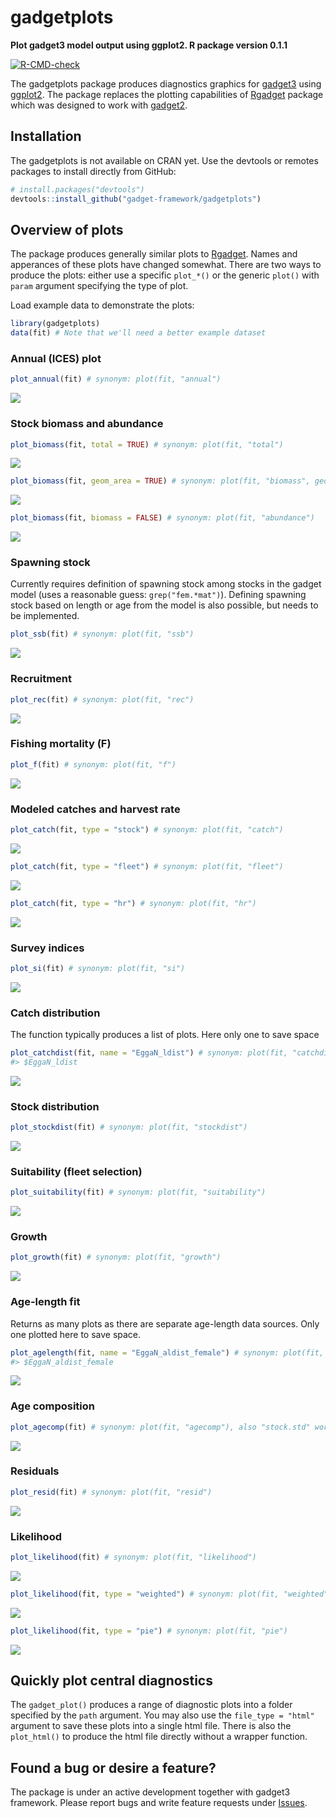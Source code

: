 
# gadgetplots

**Plot gadget3 model output using ggplot2. R package version 0.1.1**

<!-- badges: start -->

[![R-CMD-check](https://github.com/gadget-framework/gadgetplots/workflows/R-CMD-check/badge.svg)](https://github.com/gadget-framework/gadgetplots/actions)
<!-- badges: end -->

The gadgetplots package produces diagnostics graphics for
[gadget3](https://github.com/gadget-framework/gadget3) using
[ggplot2](https://ggplot2.tidyverse.org/reference). The package replaces
the plotting capabilities of
[Rgadget](https://github.com/gadget-framework/rgadget) package which was
designed to work with
[gadget2](https://github.com/gadget-framework/gadget2).

## Installation

The gadgetplots is not available on CRAN yet. Use the devtools or
remotes packages to install directly from GitHub:

``` r
# install.packages("devtools")
devtools::install_github("gadget-framework/gadgetplots")
```

## Overview of plots

The package produces generally similar plots to
[Rgadget](https://github.com/gadget-framework/rgadget). Names and
apperances of these plots have changed somewhat. There are two ways to
produce the plots: either use a specific `plot_*()` or the generic
`plot()` with `param` argument specifying the type of plot.

Load example data to demonstrate the plots:

``` r
library(gadgetplots)
data(fit) # Note that we'll need a better example dataset
```

### Annual (ICES) plot

``` r
plot_annual(fit) # synonym: plot(fit, "annual")
```

![](man/figures/README-unnamed-chunk-4-1.png)<!-- -->

### Stock biomass and abundance

``` r
plot_biomass(fit, total = TRUE) # synonym: plot(fit, "total")
```

![](man/figures/README-unnamed-chunk-5-1.png)<!-- -->

``` r
plot_biomass(fit, geom_area = TRUE) # synonym: plot(fit, "biomass", geom_area = TRUE)
```

![](man/figures/README-unnamed-chunk-6-1.png)<!-- -->

``` r
plot_biomass(fit, biomass = FALSE) # synonym: plot(fit, "abundance")
```

![](man/figures/README-unnamed-chunk-7-1.png)<!-- -->

### Spawning stock

Currently requires definition of spawning stock among stocks in the
gadget model (uses a reasonable guess: `grep("fem.*mat")`). Defining
spawning stock based on length or age from the model is also possible,
but needs to be implemented.

``` r
plot_ssb(fit) # synonym: plot(fit, "ssb")
```

![](man/figures/README-unnamed-chunk-8-1.png)<!-- -->

### Recruitment

``` r
plot_rec(fit) # synonym: plot(fit, "rec")
```

![](man/figures/README-unnamed-chunk-9-1.png)<!-- -->

### Fishing mortality (F)

``` r
plot_f(fit) # synonym: plot(fit, "f")
```

![](man/figures/README-unnamed-chunk-10-1.png)<!-- -->

### Modeled catches and harvest rate

``` r
plot_catch(fit, type = "stock") # synonym: plot(fit, "catch")
```

![](man/figures/README-unnamed-chunk-11-1.png)<!-- -->

``` r
plot_catch(fit, type = "fleet") # synonym: plot(fit, "fleet")
```

![](man/figures/README-unnamed-chunk-12-1.png)<!-- -->

``` r
plot_catch(fit, type = "hr") # synonym: plot(fit, "hr")
```

![](man/figures/README-unnamed-chunk-13-1.png)<!-- -->

### Survey indices

``` r
plot_si(fit) # synonym: plot(fit, "si")
```

![](man/figures/README-unnamed-chunk-14-1.png)<!-- -->

### Catch distribution

The function typically produces a list of plots. Here only one to save
space

``` r
plot_catchdist(fit, name = "EggaN_ldist") # synonym: plot(fit, "catchdist")
#> $EggaN_ldist
```

![](man/figures/README-unnamed-chunk-15-1.png)<!-- -->

### Stock distribution

``` r
plot_stockdist(fit) # synonym: plot(fit, "stockdist")
```

![](man/figures/README-unnamed-chunk-16-1.png)<!-- -->

### Suitability (fleet selection)

``` r
plot_suitability(fit) # synonym: plot(fit, "suitability")
```

![](man/figures/README-unnamed-chunk-17-1.png)<!-- -->

### Growth

``` r
plot_growth(fit) # synonym: plot(fit, "growth")
```

![](man/figures/README-unnamed-chunk-18-1.png)<!-- -->

### Age-length fit

Returns as many plots as there are separate age-length data sources.
Only one plotted here to save space.

``` r
plot_agelength(fit, name = "EggaN_aldist_female") # synonym: plot(fit, "agelength")
#> $EggaN_aldist_female
```

![](man/figures/README-unnamed-chunk-19-1.png)<!-- -->

### Age composition

``` r
plot_agecomp(fit) # synonym: plot(fit, "agecomp"), also "stock.std" works
```

![](man/figures/README-unnamed-chunk-20-1.png)<!-- -->

### Residuals

``` r
plot_resid(fit) # synonym: plot(fit, "resid")
```

![](man/figures/README-unnamed-chunk-21-1.png)<!-- -->

### Likelihood

``` r
plot_likelihood(fit) # synonym: plot(fit, "likelihood")
```

![](man/figures/README-unnamed-chunk-22-1.png)<!-- -->

``` r
plot_likelihood(fit, type = "weighted") # synonym: plot(fit, "weighted")
```

![](man/figures/README-unnamed-chunk-23-1.png)<!-- -->

``` r
plot_likelihood(fit, type = "pie") # synonym: plot(fit, "pie")
```

![](man/figures/README-unnamed-chunk-24-1.png)<!-- -->

## Quickly plot central diagnostics

The `gadget_plot()` produces a range of diagnostic plots into a folder
specified by the `path` argument. You may also use the
`file_type = "html"` argument to save these plots into a single html
file. There is also the `plot_html()` to produce the html file directly
without a wrapper function.

## Found a bug or desire a feature?

The package is under an active development together with gadget3
framework. Please report bugs and write feature requests under
[Issues](https://github.com/gadget-framework/gadgetplots/issues).
